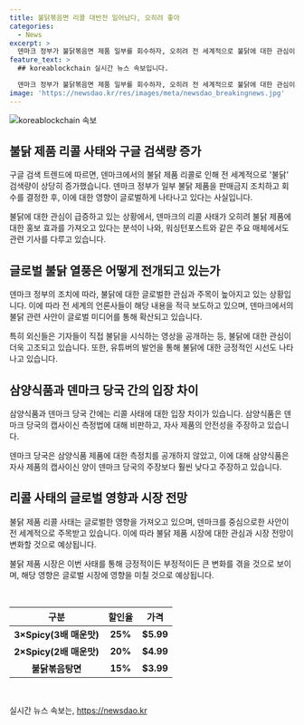 ```yaml
---
title: 불닭볶음면 리콜 대반전 일어났다, 오히려 좋아
categories:
  - News
excerpt: >
  덴마크 정부가 불닭볶음면 제품 일부를 회수하자, 오히려 전 세계적으로 불닭에 대한 관심이 높아졌다. 구글 검색 트렌드에 따르면 이달 불닭 검색량이 최고를 기록하며, 외신들은 해당 내용을 다뤘고, 유튜버의 발언도 화제가 되었다. 삼양식품은 덴마크 당국의 캡사이신 측정법에 반박 의견서를 제출했으며, 덴마크 수의식품청의 계산과는 다르게 패키지당 캡사이신양을 강조했다.
feature_text: >
  ## koreablockchain 실시간 뉴스 속보입니다.

  덴마크 정부가 불닭볶음면 제품 일부를 회수하자, 오히려 전 세계적으로 불닭에 대한 관심이 높아졌다. 구글 검색 트렌드에 따르면 이달 불닭 검색량이 최고를 기록하며, 외신들은 해당 내용을 다뤘고, 유튜버의 발언도 화제가 되었다. 삼양식품은 덴마크 당국의 캡사이신 측정법에 반박 의견서를 제출했으며, 덴마크 수의식품청의 계산과는 다르게 패키지당 캡사이신양을 강조했다.
image: 'https://newsdao.kr/res/images/meta/newsdao_breakingnews.jpg'
---
```


<p><img src="https://newsdao.kr/res/images/meta/newsdao_breakingnews.jpg" alt="koreablockchain 속보" /></p>

<h2 data-ke-size="size26">불닭 제품 리콜 사태와 구글 검색량 증가</h2>

<p>구글 검색 트렌드에 따르면, 덴마크에서의 불닭 제품 리콜로 인해 전 세계적으로 '불닭' 검색량이 상당히 증가했습니다. 덴마크 정부가 일부 불닭 제품을 판매금지 조치하고 회수를 결정한 후, 이에 대한 영향이 글로벌하게 나타나고 있다는 사실입니다.</p>

<p data-ke-size="size16">불닭에 대한 관심이 급증하고 있는 상황에서, 덴마크의 리콜 사태가 오히려 불닭 제품에 대한 홍보 효과를 가져오고 있다는 분석이 나와, 워싱턴포스트와 같은 주요 매체에서도 관련 기사를 다루고 있습니다.</p>

<h2 data-ke-size="size26">글로벌 불닭 열풍은 어떻게 전개되고 있는가</h2>

<p>덴마크 정부의 조치에 따라, 불닭에 대한 글로벌한 관심과 주목이 높아지고 있는 상황입니다. 이에 따라 전 세계의 언론사들이 해당 내용을 적극 보도하고 있으며, 덴마크에서의 불닭 관련 사안이 글로벌 미디어를 통해 확산되고 있습니다.</p>

<p data-ke-size="size16">특히 외신들은 기자들이 직접 불닭을 시식하는 영상을 공개하는 등, 불닭에 대한 관심이 더욱 고조되고 있습니다. 또한, 유튜버의 발언을 통해 불닭에 대한 긍정적인 시선도 나타나고 있습니다.</p>

<h2 data-ke-size="size26">삼양식품과 덴마크 당국 간의 입장 차이</h2>

<p>삼양식품과 덴마크 당국 간에는 리콜 사태에 대한 입장 차이가 있습니다. 삼양식품은 덴마크 당국의 캡사이신 측정법에 대해 비판하고, 자사 제품의 안전성을 주장하고 있습니다.</p>

<p data-ke-size="size16">덴마크 당국은 삼양식품 제품에 대한 측정치를 공개하지 않았고, 이에 대해 삼양식품은 자사 제품의 캡사이신 양이 덴마크 당국의 주장보다 훨씬 낮다고 주장하고 있습니다.</p>

<h2 data-ke-size="size26">리콜 사태의 글로벌 영향과 시장 전망</h2>

<p>불닭 제품 리콜 사태는 글로벌한 영향을 가져오고 있으며, 덴마크를 중심으로한 사안이 전 세계적으로 주목받고 있습니다. 이에 따라 불닭 제품 시장에 대한 관심과 시장 전망이 변화할 것으로 예상됩니다.</p>

<p data-ke-size="size16">불닭 제품 시장은 이번 사태를 통해 긍정적이든 부정적이든 큰 변화를 겪을 것으로 보이며, 해당 영향은 글로벌 시장에 영향을 미칠 것으로 예상됩니다.</p>

<p>​</p>

<table>
    <thead>
        <tr>
            <th style="text-align: center;">구분</th>
            <th style="text-align: center;">할인율</th>
            <th style="text-align: center;">가격</th>
        </tr>
    </thead>
    <tbody>
        <tr>
            <td style="text-align: center;"><b>3×Spicy(3배 매운맛)</b></td>
            <td style="text-align: center;"><b>25%</b></td>
            <td style="text-align: center;"><b>$5.99</b></td>
        </tr>
        <tr>
            <td style="text-align: center;"><b>2×Spicy(2배 매운맛)</b></td>
            <td style="text-align: center;"><b>20%</b></td>
            <td style="text-align: center;"><b>$4.99</b></td>
        </tr>
        <tr>
            <td style="text-align: center;"><b>불닭볶음탕면</b></td>
            <td style="text-align: center;"><b>15%</b></td>
            <td style="text-align: center;"><b>$3.99</b></td>
        </tr>
    </tbody>
</table>

<p data-ke-size="size16">&nbsp;</p>
실시간 뉴스 속보는, <a href="https://newsdao.kr" rel="dofollow">https://newsdao.kr</a>


